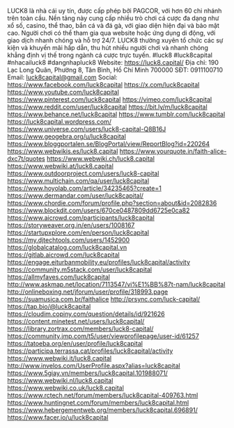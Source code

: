 LUCK8 là nhà cái uy tín, được cấp phép bởi PAGCOR, với hơn 60 chi nhánh trên toàn cầu. Nền tảng này cung cấp nhiều trò chơi cá cược đa dạng như xổ số, casino, thể thao, bắn cá và đá gà, với giao diện hiện đại và bảo mật cao. Người chơi có thể tham gia qua website hoặc ứng dụng di động, với giao dịch nhanh chóng và hỗ trợ 24/7. LUCK8 thường xuyên tổ chức các sự kiện và khuyến mãi hấp dẫn, thu hút nhiều người chơi và nhanh chóng khẳng định vị thế trong ngành cá cược trực tuyến. #luck8 #luck8capital #nhacailuck8 #dangnhapluck8
Website: https://luck8.capital/
Địa chỉ: 190 Lạc Long Quân, Phường 8, Tân Bình, Hồ Chí Minh 700000
SĐT: 0911100710
Email: luck8capital@gmail.com
Social:
https://www.facebook.com/luck8capital
https://x.com/luck8capital
https://www.youtube.com/luck8capital
https://www.pinterest.com/luck8capital
https://vimeo.com/luck8capital
https://www.reddit.com/user/luck8capital
https://bit.ly/m/luck8capital
https://www.behance.net/luck8capital
https://www.tumblr.com/luck8capital
https://luck8capital.wordpress.com/
https://www.universe.com/users/luck8-capital-Q8B16J
https://www.geogebra.org/u/luck8capital
https://www.bloggportalen.se/BlogPortal/view/ReportBlog?id=220264 
https://www.webwikis.es/luck8.capital 
https://www.yourquote.in/faith-alice-dxc7t/quotes 
https://www.webwiki.ch/luck8.capital 
https://www.webwiki.at/luck8.capital 
https://www.outdoorproject.com/users/luck8-capital 
https://www.multichain.com/qa/user/luck8capital 
https://www.hoyolab.com/article/34235465?create=1 
https://www.dermandar.com/user/luck8capital/ 
https://www.chordie.com/forum/profile.php?section=about&id=2082836 
https://www.blockdit.com/users/670ce0487809dd6725e0ca82 
https://www.aicrowd.com/participants/luck8capital 
https://storyweaver.org.in/en/users/1008167 
https://startupxplore.com/en/person/luck8capital 
https://my.djtechtools.com/users/1452900 
https://globalcatalog.com/luck8capital.vn   
https://gitlab.aicrowd.com/luck8capital 
https://engage.eiturbanmobility.eu/profiles/luck8capital/activity 
https://community.m5stack.com/user/luck8capital 
https://allmyfaves.com/luck8capital 
http://www.askmap.net/location/7113547/vi%E1%BB%87t-nam/luck8capital 
http://onlineboxing.net/jforum/user/profile/318993.page 
https://suamusica.com.br/faithalice 
http://prsync.com/luck-capital/ 
https://tap.bio/@luck8capital 
https://cloudim.copiny.com/question/details/id/921626 
https://content.minetest.net/users/luck8capital/ 
https://library.zortrax.com/members/luck8-capital/ 
https://community.jmp.com/t5/user/viewprofilepage/user-id/61257 
https://tatoeba.org/en/user/profile/luck8capital 
https://participa.terrassa.cat/profiles/luck8capital/activity 
https://www.webwiki.it/luck8.capital 
http://www.invelos.com/UserProfile.aspx?alias=luck8capital 
https://www.5giay.vn/members/luck8capital.101988071/ 
https://www.webwiki.nl/luck8.capital 
https://www.webwiki.co.uk/luck8.capital 
https://www.rctech.net/forum/members/luck8capital-409763.html 
https://www.huntingnet.com/forum/members/luck8capital.html 
https://www.hebergementweb.org/members/luck8capital.696891/ 
https://www.facer.io/u/luck8capital 
